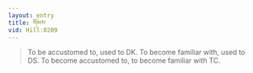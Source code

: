 ```yaml
---
layout: entry
title: གོམས་
vid: Hill:0209
---
```

> To be accustomed to, used to DK\. To become familiar with, used to DS\. To become accustomed to, to become familiar with TC\.


